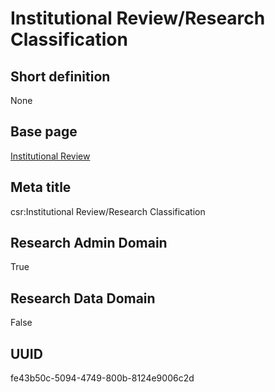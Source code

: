 # Institutional Review/Research Classification
## Short definition
None
## Base page
[Institutional Review](https://github.com/EuroCRIS/CASRAI-Dictionairies/blob/main/Objects/Institutional%20Review.md)
## Meta title
csr:Institutional Review/Research Classification
## Research Admin Domain
True
## Research Data Domain
False
## UUID
fe43b50c-5094-4749-800b-8124e9006c2d
